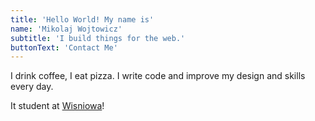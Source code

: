 ```yaml
---
title: 'Hello World! My name is'
name: 'Mikolaj Wojtowicz'
subtitle: 'I build things for the web.'
buttonText: 'Contact Me'
---
```


I drink coffee, I eat pizza. 
I write code and improve my design and skills every day.

It student at [Wisniowa](https://tm1.edu.pl)!
